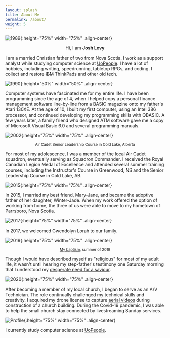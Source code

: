 ```yaml
---
layout: splash
title: About Me
permalink: /about/
weight: 5
---
```



![1989](../media/josh1989.jpg "1989"){:height="75%" width="75%" .align-center}

<p align="center">Hi, I am <b>Josh Levy</b></p>

I am a married Christian father of two from Nova Scotia. I work as a support analyst while studying computer science at <a href="https://uopeople.edu/" target="_blank">UoPeople</a>. I have a lot of hobbies, including writing, speedrunning, tabletop RPGs, and coding. I collect and restore <strike>IBM</strike> ThinkPads and other old tech.

![1990](../media/josh1990.jpg "1990"){:height="50%" width="50%" .align-center}

<p>Computer systems have fascinated me for my entire life. I have been programming since the age of 4, when I helped copy a personal finance management software line-by-line from a BASIC magazine onto my father's Atari 130XE. At the age of 10, I built my first computer, using an Intel 386 processor, and continued developing my programming skills with QBASIC. A few years later, a family friend who designed ATM software gave me a copy of Microsoft Visual Basic 6.0 and several programming manuals.</p>

![2002](../media/josh2002-slc.jpg "2002"){:height="75%" width="75%" .align-center}
<p align="center"><small>Air Cadet Senior Leadership Course in Cold Lake, Alberta</small></p>

<p>For most of my adolescence, I was a member of the local Air Cadet squadron, eventually serving as Squadron Commander. I received the Royal Canadian Legion Medal of Excellence and attended several summer training courses, including the Instructor's Course in Greenwood, NS and the Senior Leadership Course in Cold Lake, AB.</p>

![2015](../media/josh2015.jpg "2015"){:height="75%" width="75%" .align-center}

<p>In 2015, I married my best friend, Mary-Jane, and became the adoptive father of her daughter, Winter-Jade. When my work offered the option of working from home, the three of us were able to move to my hometown of Parrsboro, Nova Scotia.</p>


![2017](../media/josh2017.jpg "2017"){:height="75%" width="75%" .align-center}

<p>In 2017, we welcomed Gwendolyn Lorah to our family.</p>


![2019](../media/josh2019.jpg "2019"){:height="75%" width="75%" .align-center}
<p align="center"><small><a href="https://youtu.be/eFnDdfzPegM" target="_blank">My baptism</a>, summer of 2019</small></p>

<p>Though I would have described myself as "religious" for most of my adult life, it wasn't until hearing my step-father's testimony one Saturday morning that I understood my <a href="https://whattimeispurple.com/discover-the-gospel/" target="_blank">desperate need for a saviour</a>. </p>

![2020](../media/josh2020.jpg "2020"){:height="75%" width="75%" .align-center}

<p>After becoming a member of my local church, I began to serve as an A/V Technician. The role continually challenged my technical skills and creativity. I acquired my drone license to capture <a href="https://www.youtube.com/watch?v=kfA3k3g48NE" target="_blank">aerial videos</a> during construction of a church building. During the Covid-19 pandemic, I was able to help the small church stay connected by livestreaming Sunday services.</p>

![Profile](../media/profile2020.jpg "2020"){:height="75%" width="75%" .align-center}

<p>I currently study computer science at <a href="https://uopeople.edu/" target="_blank">UoPeople</a>.</p>
